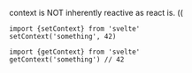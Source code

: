context is NOT inherently reactive as react is. ((

    import {setContext} from 'svelte'
    setContext('something', 42)

    import {getContext} from 'svelte'
    getContext('something') // 42




